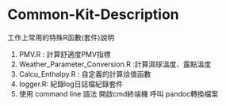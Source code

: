 # Common-Kit-Description
工作上常用的特殊R函數(套件)說明

1. PMV.R : 計算舒適度PMV指標
2. Weather_Parameter_Conversion.R :計算濕球溫度、露點溫度
3. Calcu_Enthalpy.R : 自定義的計算焓值函數
4. logger.R: 紀錄log日誌檔紀錄套件
5. 使用 command line 語法 開啟cmd終端機 呼叫 pandoc轉換檔案
